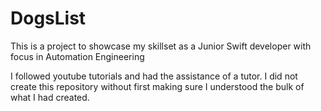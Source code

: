 # DogsList
This is a project to showcase my skillset as a Junior Swift developer with focus in  Automation Engineering

I followed youtube tutorials and had the assistance of a tutor. I did not create this repository without first making sure I understood the bulk of what I had created. 
